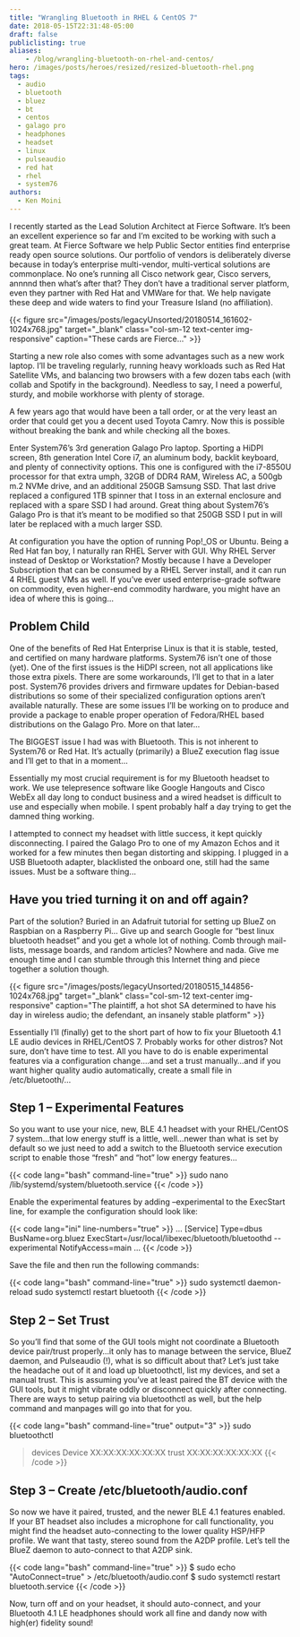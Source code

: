 ```yaml
---
title: "Wrangling Bluetooth in RHEL & CentOS 7"
date: 2018-05-15T22:31:48-05:00
draft: false
publiclisting: true
aliases:
    - /blog/wrangling-bluetooth-on-rhel-and-centos/
hero: /images/posts/heroes/resized/resized-bluetooth-rhel.png
tags: 
  - audio
  - bluetooth
  - bluez
  - bt
  - centos
  - galago pro
  - headphones
  - headset
  - linux
  - pulseaudio
  - red hat
  - rhel
  - system76
authors:
  - Ken Moini
---
```


I recently started as the Lead Solution Architect at Fierce Software. It’s been an excellent experience so far and I’m excited to be working with such a great team. At Fierce Software we help Public Sector entities find enterprise ready open source solutions. Our portfolio of vendors is deliberately diverse because in today’s enterprise multi-vendor, multi-vertical solutions are commonplace. No one’s running all Cisco network gear, Cisco servers, annnnd then what’s after that? They don’t have a traditional server platform, even they partner with Red Hat and VMWare for that. We help navigate these deep and wide waters to find your Treasure Island (no affiliation).

{{< figure src="/images/posts/legacyUnsorted/20180514_161602-1024x768.jpg" target="_blank" class="col-sm-12 text-center img-responsive" caption="These cards are Fierce..." >}}

Starting a new role also comes with some advantages such as a new work laptop. I’ll be traveling regularly, running heavy workloads such as Red Hat Satellite VMs, and balancing two browsers with a few dozen tabs each (with collab and Spotify in the background). Needless to say, I need a powerful, sturdy, and mobile workhorse with plenty of storage.

A few years ago that would have been a tall order, or at the very least an order that could get you a decent used Toyota Camry. Now this is possible without breaking the bank and while checking all the boxes.

Enter System76’s 3rd generation Galago Pro laptop. Sporting a HiDPI screen, 8th generation Intel Core i7, an aluminum body, backlit keyboard, and plenty of connectivity options. This one is configured with the i7-8550U processor for that extra umph, 32GB of DDR4 RAM, Wireless AC, a 500gb m.2 NVMe drive, and an additional 250GB Samsung SSD. That last drive replaced a configured 1TB spinner that I toss in an external enclosure and replaced with a spare SSD I had around. Great thing about System76’s Galago Pro is that it’s meant to be modified so that 250GB SSD I put in will later be replaced with a much larger SSD.

At configuration you have the option of running Pop!_OS or Ubuntu. Being a Red Hat fan boy, I naturally ran RHEL Server with GUI. Why RHEL Server instead of Desktop or Workstation? Mostly because I have a Developer Subscription that can be consumed by a RHEL Server install, and it can run 4 RHEL guest VMs as well. If you’ve ever used enterprise-grade software on commodity, even higher-end commodity hardware, you might have an idea of where this is going...

## Problem Child

One of the benefits of Red Hat Enterprise Linux is that it is stable, tested, and certified on many hardware platforms. System76 isn’t one of those (yet). One of the first issues is the HiDPI screen, not all applications like those extra pixels. There are some workarounds, I’ll get to that in a later post. System76 provides drivers and firmware updates for Debian-based distributions so some of their specialized configuration options aren’t available naturally. These are some issues I’ll be working on to produce and provide a package to enable proper operation of Fedora/RHEL based distributions on the Galago Pro. More on that later...

The BIGGEST issue I had was with Bluetooth. This is not inherent to System76 or Red Hat. It’s actually (primarily) a BlueZ execution flag issue and I’ll get to that in a moment...

Essentially my most crucial requirement is for my Bluetooth headset to work. We use telepresence software like Google Hangouts and Cisco WebEx all day long to conduct business and a wired headset is difficult to use and especially when mobile. I spent probably half a day trying to get the damned thing working.

I attempted to connect my headset with little success, it kept quickly disconnecting. I paired the Galago Pro to one of my Amazon Echos and it worked for a few minutes then began distorting and skipping. I plugged in a USB Bluetooth adapter, blacklisted the onboard one, still had the same issues. Must be a software thing...

## Have you tried turning it on and off again?

Part of the solution? Buried in an Adafruit tutorial for setting up BlueZ on Raspbian on a Raspberry Pi…
Give up and search Google for “best linux bluetooth headset” and you get a whole lot of nothing. Comb through mail-lists, message boards, and random articles? Nowhere and nada.
Give me enough time and I can stumble through this Internet thing and piece together a solution though.

{{< figure src="/images/posts/legacyUnsorted/20180515_144856-1024x768.jpg" target="_blank" class="col-sm-12 text-center img-responsive" caption="The plaintiff, a hot shot SA determined to have his day in wireless audio; the defendant, an insanely stable platform" >}}

Essentially I’ll (finally) get to the short part of how to fix your Bluetooth 4.1 LE audio devices in RHEL/CentOS 7. Probably works for other distros? Not sure, don’t have time to test. All you have to do is enable experimental features via a configuration change….and set a trust manually…and if you want higher quality audio automatically, create a small file in /etc/bluetooth/...

## Step 1 – Experimental Features

So you want to use your nice, new, BLE 4.1 headset with your RHEL/CentOS 7 system…that low energy stuff is a little, well…newer than what is set by default so we just need to add a switch to the Bluetooth service execution script to enable those “fresh” and “hot” low energy features...

{{< code lang="bash" command-line="true" >}}
sudo nano /lib/systemd/system/bluetooth.service
{{< /code >}}

Enable the experimental features by adding –experimental to the ExecStart line, for example the configuration should look like:

{{< code lang="ini" line-numbers="true" >}}
...
[Service]
Type=dbus
BusName=org.bluez
ExecStart=/usr/local/libexec/bluetooth/bluetoothd --experimental
NotifyAccess=main
...
{{< /code >}}

Save the file and then run the following commands:

{{< code lang="bash" command-line="true" >}}
sudo systemctl daemon-reload
sudo systemctl restart bluetooth
{{< /code >}}

## Step 2 – Set Trust

So you’ll find that some of the GUI tools might not coordinate a Bluetooth device pair/trust properly…it only has to manage between the service, BlueZ daemon, and Pulseaudio (!), what is so difficult about that?
Let’s just take the headache out of it and load up bluetoothctl, list my devices, and set a manual trust. This is assuming you’ve at least paired the BT device with the GUI tools, but it might vibrate oddly or disconnect quickly after connecting. There are ways to setup pairing via bluetoothctl as well, but the help command and manpages will go into that for you.

{{< code lang="bash" command-line="true" output="3" >}}
sudo bluetoothctl
> devices
  Device XX:XX:XX:XX:XX:XX
> trust XX:XX:XX:XX:XX:XX
{{< /code >}}

## Step 3 – Create /etc/bluetooth/audio.conf

So now we have it paired, trusted, and the newer BLE 4.1 features enabled. If your BT headset also includes a microphone for call functionality, you might find the headset auto-connecting to the lower quality HSP/HFP profile. We want that tasty, stereo sound from the A2DP profile. Let’s tell the BlueZ daemon to auto-connect to that A2DP sink.

{{< code lang="bash" command-line="true" >}}
$ sudo echo "AutoConnect=true" > /etc/bluetooth/audio.conf
$ sudo systemctl restart bluetooth.service
{{< /code >}}

Now, turn off and on your headset, it should auto-connect, and your Bluetooth 4.1 LE headphones should work all fine and dandy now with high(er) fidelity sound!